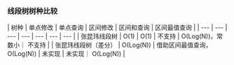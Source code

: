 ### 线段树树种比较

| 树种 | 单点修改 | 单点查询 | 区间修改 | 区间和查询 | 区间最值查询 |
| --- | --- | --- | --- | --- | --- | --- |
| 张昆玮线段树 | O(1) | O(1) | 不支持 | O(Log(N))，常数小｜ 不支持 |
| 张昆玮线段树（差分） | O(Log(N)) | 借助区间最值查询，O(Log(N)) | 未实现 | 未实现｜ O(Log(N)) |
